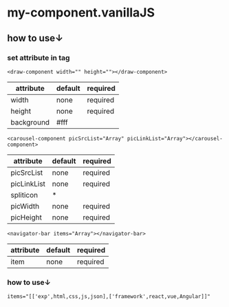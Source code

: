 # my-component.vanillaJS
## how to use↓
### set attribute in tag
    <draw-component width="" height=""></draw-component>
|attribute|default|required|
| ---- | ---- | ---- |
|width|none|required|
|height|none|required|
|background|#fff|  |
    <carousel-component picSrcList="Array" picLinkList="Array"></carousel-component>
|attribute|default|required|
| ---- | ---- | ---- |
|picSrcList|none|required|
|picLinkList|none|required|
|spliticon|*|  |
|picWidth|none| required |
|picHeight|none| required |
    <navigator-bar items="Array"></navigator-bar>
|attribute|default|required|
| ---- | ---- | ---- |
|item|none|required|
### how to use↓
    items="[['exp',html,css,js,json],['framework',react,vue,Angular]]"
